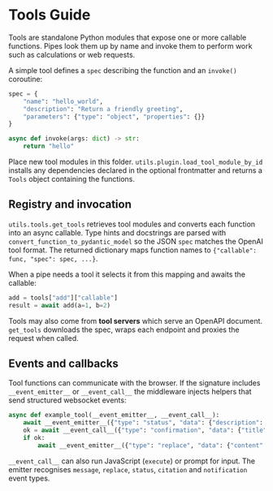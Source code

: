 # Tools Guide

Tools are standalone Python modules that expose one or more callable functions. Pipes look them up by name and invoke them to perform work such as calculations or web requests.

A simple tool defines a `spec` describing the function and an `invoke()` coroutine:

```python
spec = {
    "name": "hello_world",
    "description": "Return a friendly greeting",
    "parameters": {"type": "object", "properties": {}}
}

async def invoke(args: dict) -> str:
    return "hello"
```

Place new tool modules in this folder. `utils.plugin.load_tool_module_by_id` installs any dependencies declared in the optional frontmatter and returns a `Tools` object containing the functions.

## Registry and invocation

`utils.tools.get_tools` retrieves tool modules and converts each function into an async callable. Type hints and docstrings are parsed with `convert_function_to_pydantic_model` so the JSON `spec` matches the OpenAI tool format. The returned dictionary maps function names to `{"callable": func, "spec": spec, ...}`.

When a pipe needs a tool it selects it from this mapping and awaits the callable:

```python
add = tools["add"]["callable"]
result = await add(a=1, b=2)
```

Tools may also come from **tool servers** which serve an OpenAPI document. `get_tools` downloads the spec, wraps each endpoint and proxies the request when called.

## Events and callbacks

Tool functions can communicate with the browser. If the signature includes `__event_emitter__` or `__event_call__` the middleware injects helpers that send structured websocket events:

```python
async def example_tool(__event_emitter__, __event_call__):
    await __event_emitter__({"type": "status", "data": {"description": "Loading", "done": False}})
    ok = await __event_call__({"type": "confirmation", "data": {"title": "Continue?", "message": "Run step?"}})
    if ok:
        await __event_emitter__({"type": "replace", "data": {"content": "step complete"}})
```

`__event_call__` can also run JavaScript (`execute`) or prompt for input. The emitter recognises `message`, `replace`, `status`, `citation` and `notification` event types.
